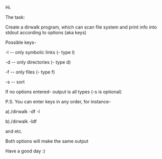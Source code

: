 Hi.

The task:

Create a dirwalk program, which can scan file system and print info into stdout according to options (aka keys)

Possible keys-

-l -- only symbolic links (- type l)

-d -- only directories (- type d)

-f -- only files (- type f)

-s -- sort

If no options entered- output is all types (-s is optional)


P.S.  You can enter keys in any order, for instance-

a)./dirwalk -df -l

b)./dirwalk -ldf 

and etc.

Both options will make the same output

Have a good day :)
